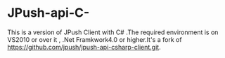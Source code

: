 JPush-api-C-
============

This is a version of JPush Client with C# .The required environment is on VS2010 or over it , .Net Framkwork4.0 or higher.It's a fork of https://github.com/jpush/jpush-api-csharp-client.git.
